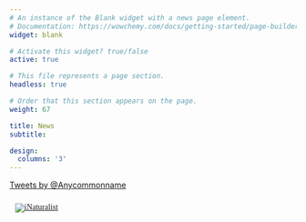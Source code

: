 ```yaml
---
# An instance of the Blank widget with a news page element.
# Documentation: https://wowchemy.com/docs/getting-started/page-builder/
widget: blank

# Activate this widget? true/false
active: true

# This file represents a page section.
headless: true

# Order that this section appears on the page.
weight: 67

title: News
subtitle:

design:
  columns: '3'
---
```



<a class="twitter-timeline" data-width="300" data-height="400" href="https://twitter.com/anycommonname">Tweets by @Anycommonname</a>

<script>!function(d,s,id){var js,fjs=d.getElementsByTagName(s)[0],p=/^http:/.test(d.location)?'http':'https';if(!d.getElementById(id)){js=d.createElement(s);js.id=id;js.src=p+"://platform.twitter.com/widgets.js";fjs.parentNode.insertBefore(js,fjs);}}(document,"script","twitter-wjs");</script>



<style type="text/css" media="screen">
.inat-widget { font-family: Georgia, serif; padding: 10px; line-height: 1;}
.inat-widget-header {margin-bottom: 10px;}
.inat-widget td {vertical-align: top; padding-bottom: 10px;}
.inat-label { color: #888; }
.inat-meta { font-size: smaller; margin-top: 3px; line-height: 1.2;}
.inat-observation-body, .inat-user-body { padding-left: 10px; }
.inat-observation-image {text-align: center;}
.inat-observation-image, .inat-user-image { width: 48px; display: inline-block; }
.inat-observation-image img, .inat-user-image img { max-width: 48px; }
.inat-observation-image img { vertical-align: middle; }
.inat-widget-small .inat-observation-image { display:block; float: left; margin: 0 3px 3px 0; height:48px;}
.inat-label, .inat-value, .inat-user { font-family: "Trebuchet MS", Arial, sans-serif; }
.inat-user-body {vertical-align: middle;}
.inat-widget td.inat-user-body {vertical-align: middle;}
.inat-widget .inat-footer td.inat-value {vertical-align: middle; padding-left: 10px;}
</style>
<div class="inat-widget">
    <div class="inat-widget-header">
      <a href="https://www.inaturalist.org"><img alt="iNaturalist" src="https://www.inaturalist.org/assets/logo-small-197cf816b66ccb971f84a9dcb9703126.gif" /></a>  
    </div>
  <script type="text/javascript" charset="utf-8" src="https://www.inaturalist.org/observations/gabriel_santos.widget?layout=large&limit=5&order=desc&order_by=observed_on"></script>
</div>

